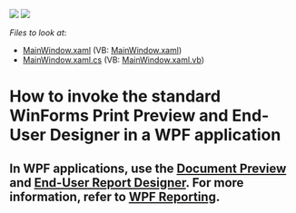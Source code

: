 <!-- default badges list -->
![](https://img.shields.io/endpoint?url=https://codecentral.devexpress.com/api/v1/VersionRange/128601636/21.1.5%2B)
[![](https://img.shields.io/badge/📖_How_to_use_DevExpress_Examples-e9f6fc?style=flat-square)](https://docs.devexpress.com/GeneralInformation/403183)
<!-- default badges end -->
*Files to look at*:

* [MainWindow.xaml](./CS/WpfXtraReports/MainWindow.xaml) (VB: [MainWindow.xaml](./VB/WpfXtraReports/MainWindow.xaml))
* [MainWindow.xaml.cs](./CS/WpfXtraReports/MainWindow.xaml.cs) (VB: [MainWindow.xaml.vb](./VB/WpfXtraReports/MainWindow.xaml.vb))
<!-- default file list end -->
# How to invoke the standard WinForms Print Preview and End-User Designer in a WPF application

## In WPF applications, use the [Document Preview](https://docs.devexpress.com/WPF/DevExpress.Xpf.Printing.DocumentPreviewControl) and [End-User Report Designer](https://docs.devexpress.com/XtraReports/114104/create-end-user-reporting-applications/wpf-reporting/end-user-report-designer). For more information, refer to [WPF Reporting](https://docs.devexpress.com/XtraReports/9830/create-end-user-reporting-applications/wpf-reporting).


